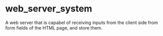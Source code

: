 # web_server_system
A web server that is capabel of receiving inputs from the client side from form fields of the HTML page, and store them.
